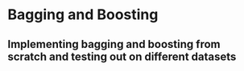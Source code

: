 # Bagging and Boosting
## Implementing bagging and boosting from scratch and testing out on different datasets
